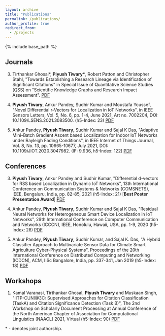 ```yaml
---
layout: archive
title: "Publications"
permalink: /publications/
author_profile: true
redirect_from:
  - /projects
---
```



{% include base_path %}
## Journals

3. Tirthankar Ghosal*, **Piyush Tiwary\***, Robert Patton and Christopher Stahl, "Towards Establishing a Research Lineage via Identification of Significant Citations" in Special Issue of Quantitative Science Studies (QSS) on "Scientific Knowledge Graphs and Research Impact Assessment". [PDF](https://direct.mit.edu/qss/article/doi/10.1162/qss_a_00170/108042/Towards-Establishing-a-Research-Lineage-via)

2. **Piyush Tiwary**, Ankur Pandey, Sudhir Kumar and Moustafa Youssef, "Novel Differential r-Vectors for Localization in IoT Networks", in IEEE Sensors Letters, Vol. 5, No. 6, pp. 1-4, June 2021, Art no. 7002204, DOI: 10.1109/LSENS.2021.3083500. (h5-Index: 23) [PDF](https://ieeexplore.ieee.org/document/9440753)

1. Ankur Pandey, **Piyush Tiwary**, Sudhir Kumar and Sajal K Das, "Adaptive Mini-Batch Gradient Ascent based Localization for Indoor IoT Networks under Rayleigh Fading Conditions", in IEEE Internet of Things Journal, Vol. 8, No. 13, pp. 10665-10677, July 2021, DOI: 10.1109/JIOT.2020.3047982. (IF: 9.936, h5-Index: 122) [PDF](https://ieeexplore.ieee.org/document/9310318)

## Conferences

3. **Piyush Tiwary**, Ankur Pandey and Sudhir Kumar, "Differential d-vectors for RSS based Localization in Dynamic IoT Networks", 13th International Conference on Communication Systems & Networks (COMSNETS), IEEE, Bengaluru, India, pp. 82-85, 2021 (h5-Index: 21) [**Best Poster Presentation Award**] [PDF](https://ieeexplore.ieee.org/document/9352896)


2. Ankur Pandey, **Piyush Tiwary**, Sudhir Kumar and Sajal K Das, "Residual Neural Networks for Heterogeneous Smart Device Localization in IoT Networks", 29th International Conference on Computer Communication and Networks (ICCCN), IEEE, Honolulu, Hawaii, USA, pp. 1-9, 2020 (h5-Index: 28) [PDF](https://ieeexplore.ieee.org/document/9209703)


1. Ankur Pandey, **Piyush Tiwary**, Sudhir Kumar, and Sajal K. Das, "A Hybrid Classifier Approach to Multivariate Sensor Data for Climate Smart Agriculture Cyber-Physical Systems", Proceedings of the 20th International Conference on Distributed Computing and Networking (ICDCN), ACM, IISc Bangalore, India, pp. 337-341, Jan 2019 (h5-Index: 18) [PDF](https://dl.acm.org/citation.cfm?id=3288621)

## Workshops

1. Kamal Varanasi, Tirthankar Ghosal, **Piyush Tiwary** and Muskaan Singh, "IITP-CUNI@3C: Supervised Approaches for Citation Classification (TaskA) and Citation Significance Detection (Task B)", The 2nd Workshop on Scholarly Document Processing at Annual Conference of the North American Chapter of Association for Computational Linguistics
(NAACL) 2021, Virtual (h5-Index: 90) [PDF](https://sdproc.org/2021/papers/varanasi_supervised.pdf)


\* - denotes joint authorship.